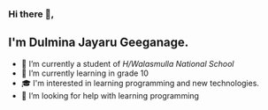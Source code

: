 ### Hi there 👋,

## I'm Dulmina Jayaru Geeganage.

- 🔭 I’m currently a student of *H/Walasmulla National School*
- 🌱 I’m currently learning in grade 10
- 🎓 I'm interested in learning programming and new technologies.
- 🤔 I’m looking for help with learning programming
